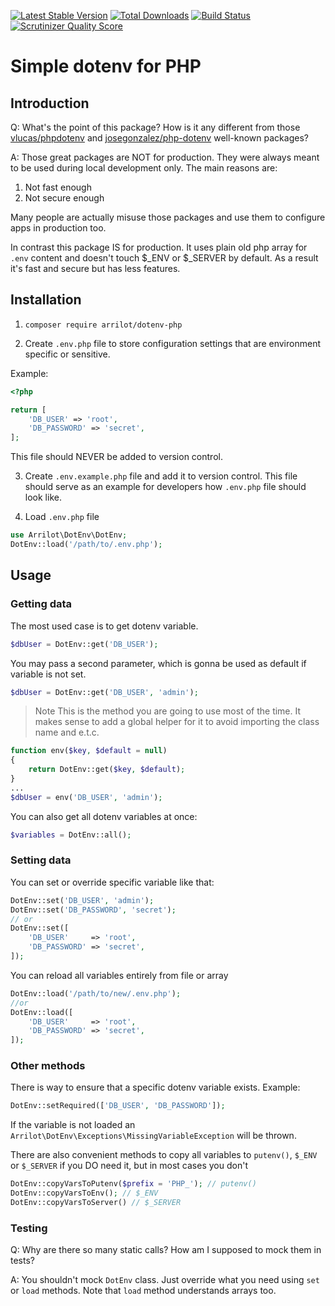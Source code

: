 [![Latest Stable Version](https://poser.pugx.org/arrilot/dotenv-php/v/stable.svg)](https://packagist.org/packages/arrilot/dotenv-php/)
[![Total Downloads](https://img.shields.io/packagist/dt/arrilot/dotenv-php.svg?style=flat)](https://packagist.org/packages/Arrilot/dotenv-php)
[![Build Status](https://img.shields.io/travis/arrilot/dotenv-php/master.svg?style=flat)](https://travis-ci.org/arrilot/dotenv-php)
[![Scrutinizer Quality Score](https://scrutinizer-ci.com/g/arrilot/dotenv-php/badges/quality-score.png?b=master)](https://scrutinizer-ci.com/g/arrilot/dotenv-php/)

# Simple dotenv for PHP

## Introduction

Q: What's the point of this package? How is it any different from those [vlucas/phpdotenv](https://github.com/vlucas/phpdotenv/) and [josegonzalez/php-dotenv](https://github.com/josegonzalez/php-dotenv) well-known packages?

A: Those great packages are NOT for production. They were always meant to be used during local development only.
The main reasons are:
1) Not fast enough
2) Not secure enough

Many people are actually misuse those packages and use them to configure apps in production too.

In contrast this package IS for production.
It uses plain old php array for `.env` content and doesn't touch $_ENV or $_SERVER by default.
As a result it's fast and secure but has less features.

## Installation

1) `composer require arrilot/dotenv-php`

2) Create `.env.php` file to store configuration settings that are environment specific or sensitive.

Example:

```php
<?php

return [
    'DB_USER' => 'root',
    'DB_PASSWORD' => 'secret',
];

```

This file should NEVER be added to version control.

3) Create  `.env.example.php` file and add it to version control. This file should serve as an example for developers how `.env.php` file should look like. 

4) Load `.env.php` file 

```php 
use Arrilot\DotEnv\DotEnv;
DotEnv::load('/path/to/.env.php'); 
```

## Usage

### Getting data

The most used case is to get dotenv variable.

```php
$dbUser = DotEnv::get('DB_USER');
```

You may pass a second parameter, which is gonna be used as default if variable is not set.

```php
$dbUser = DotEnv::get('DB_USER', 'admin');
```

> Note
This is the method you are going to use most of the time.
It makes sense to add a global helper for it to avoid importing the class name and e.t.c.

```php
function env($key, $default = null)
{
    return DotEnv::get($key, $default);
}
...
$dbUser = env('DB_USER', 'admin');
```

You can also get all dotenv variables at once:

```php
$variables = DotEnv::all();
```

### Setting data

You can set or override specific variable like that:

```php
DotEnv::set('DB_USER', 'admin');
DotEnv::set('DB_PASSWORD', 'secret');
// or
DotEnv::set([
    'DB_USER'     => 'root',
    'DB_PASSWORD' => 'secret',
]);
```

You can reload all variables entirely from file or array

```php
DotEnv::load('/path/to/new/.env.php');
//or
DotEnv::load([
    'DB_USER'     => 'root',
    'DB_PASSWORD' => 'secret',
]);
```

### Other methods

There is way to ensure that a specific dotenv variable exists.
Example:

```php
DotEnv::setRequired(['DB_USER', 'DB_PASSWORD']);
```
If the variable is not loaded an `Arrilot\DotEnv\Exceptions\MissingVariableException` will be thrown.

There are also convenient methods to copy all variables to `putenv()`, `$_ENV` or `$_SERVER` if you DO need it, but in most cases you don't

```php
DotEnv::copyVarsToPutenv($prefix = 'PHP_'); // putenv()
DotEnv::copyVarsToEnv(); // $_ENV
DotEnv::copyVarsToServer() // $_SERVER
```

### Testing

Q: Why are there so many static calls? How am I supposed to mock them in tests?

A: You shouldn't mock `DotEnv` class. Just override what you need using `set` or `load` methods.
Note that `load` method understands arrays too.
